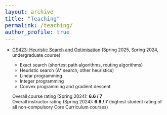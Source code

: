 ```yaml
---
layout: archive
title: "Teaching"
permalink: /teaching/
author_profile: true
---
```


<style type="text/css">

body, td {
   font-size: 14px;
}
code.r{
  font-size: 20px;
}
pre {
  font-size: 20px
}
</style>

- [CS423: Heuristic Search and Optimisation](https://computing.smu.edu.sg/bsc-computer-science/curriculum#heuristic_search_and_optimization_CS2023) (Spring 2025, Spring 2024, undergraduate course)
    - Exact search (shortest path algorithms, routing algorithms)
    - Heuristic search (A* search, other heuristics)
    - Linear programming
    - Integer programming
    - Convex programming and gradient descent

    Overall course rating (Spring 2024): **6.6 / 7** <br/>
    Overall instructor rating (Spring 2024): **6.8 / 7** (highest student rating of all non-compulsory Core Curriculum courses)

